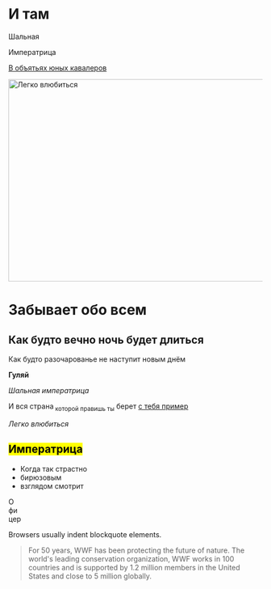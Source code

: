 <html>
<body>

<h1>И там</h1>

<p>Шальная</p>
<p>Императрица</p>

<a href="https://github.com/ElenaGolovkina">В объятьях юных кавалеров</a>

<img src="http://st2.1ul.ru/upload/content/KC7jaDO_wmk.jpg" alt="Легко влюбиться" width="600" height="400">

<h1>Забывает обо всем</h1>
<h2>Как будто вечно ночь будет длиться</h2>

<p>
Как будто разочарованье не наступит новым днём
</p>


<p><b>Гуляй</b></p>
<p><i>Шальная императрица</i></p>
<p>И вся страна<sub> которой правишь ты</sub> берет <ins>с тебя пример</ins></p>
<p><i>Легко влюбиться</i></p>


<h2><mark>Императрица</mark></h2>

<ul>
  <li>Когда так страстно</li>
  <li>бирюзовым</li>
  <li>взглядом смотрит</li>
</ul>   

<p>О<br>фи<br>цер</p>
<p>Browsers usually indent blockquote elements.</p>

<blockquote cite="http://www.worldwildlife.org/who/index.html">
For 50 years, WWF has been protecting the future of nature.
The world's leading conservation organization,
WWF works in 100 countries and is supported by
1.2 million members in the United States and
close to 5 million globally.
</blockquote>

</body>
</html>

